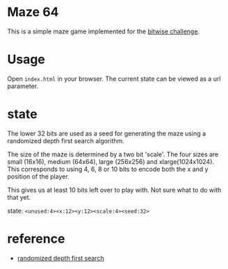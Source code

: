 # Maze 64
This is a simple maze game implemented for the [bitwise challenge](https://github.com/zesterer/the-bitwise-challenge).

# Usage
Open `index.html` in your browser.
The current state can be viewed as a url parameter.

# state
The lower 32 bits are used as a seed for generating the maze using a randomized depth first search algorithm.

The size of the maze is determined by a two bit 'scale'.
The four sizes are small (16x16), medium (64x64), large (256x256) and xlarge(1024x1024). This corresponds to using 4, 6, 8 or 10 bits to encode both the x and y position of the player.

This gives us at least 10 bits left over to play with. Not sure what to do with that yet.

state: `<unused:4><x:12><y:12><scale:4><seed:32>`

# reference
* [randomized depth first search](https://en.wikipedia.org/wiki/Maze_generation_algorithm#Randomized_depth-first_search)
